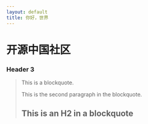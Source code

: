 ```yaml
---
layout: default
title: 你好，世界
---
```

# 开源中国社区

### Header 3

> This is a blockquote.
> 
> This is the second paragraph in the blockquote.
>
> ## This is an H2 in a blockquote
